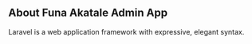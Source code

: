 

## About Funa Akatale Admin App

Laravel is a web application framework with expressive, elegant syntax. 


